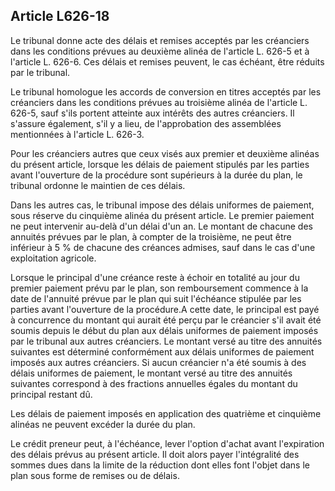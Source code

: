 Article L626-18
----
Le tribunal donne acte des délais et remises acceptés par les créanciers dans
les conditions prévues au deuxième alinéa de l'article L. 626-5 et à l'article
L. 626-6. Ces délais et remises peuvent, le cas échéant, être réduits par le
tribunal.

Le tribunal homologue les accords de conversion en titres acceptés par les
créanciers dans les conditions prévues au troisième alinéa de l'article L.
626-5, sauf s'ils portent atteinte aux intérêts des autres créanciers. Il
s'assure également, s'il y a lieu, de l'approbation des assemblées mentionnées à
l'article L. 626-3.

Pour les créanciers autres que ceux visés aux premier et deuxième alinéas du
présent article, lorsque les délais de paiement stipulés par les parties avant
l'ouverture de la procédure sont supérieurs à la durée du plan, le tribunal
ordonne le maintien de ces délais.

Dans les autres cas, le tribunal impose des délais uniformes de paiement, sous
réserve du cinquième alinéa du présent article. Le premier paiement ne peut
intervenir au-delà d'un délai d'un an. Le montant de chacune des annuités
prévues par le plan, à compter de la troisième, ne peut être inférieur à 5 % de
chacune des créances admises, sauf dans le cas d'une exploitation agricole.

Lorsque le principal d'une créance reste à échoir en totalité au jour du premier
paiement prévu par le plan, son remboursement commence à la date de l'annuité
prévue par le plan qui suit l'échéance stipulée par les parties avant
l'ouverture de la procédure.A cette date, le principal est payé à concurrence du
montant qui aurait été perçu par le créancier s'il avait été soumis depuis le
début du plan aux délais uniformes de paiement imposés par le tribunal aux
autres créanciers. Le montant versé au titre des annuités suivantes est
déterminé conformément aux délais uniformes de paiement imposés aux autres
créanciers. Si aucun créancier n'a été soumis à des délais uniformes de
paiement, le montant versé au titre des annuités suivantes correspond à des
fractions annuelles égales du montant du principal restant dû.

Les délais de paiement imposés en application des quatrième et cinquième alinéas
ne peuvent excéder la durée du plan.

Le crédit preneur peut, à l'échéance, lever l'option d'achat avant l'expiration
des délais prévus au présent article. Il doit alors payer l'intégralité des
sommes dues dans la limite de la réduction dont elles font l'objet dans le plan
sous forme de remises ou de délais.
